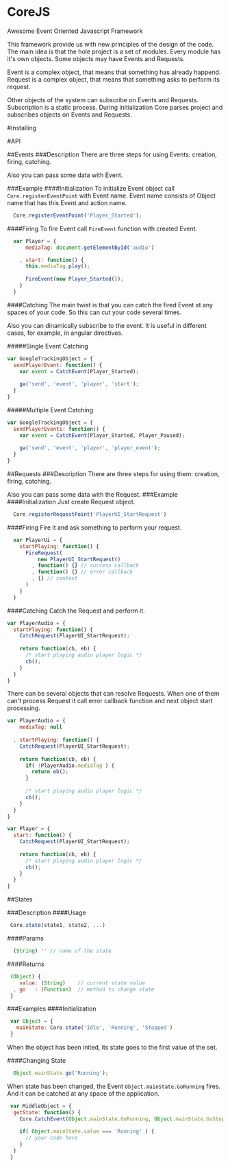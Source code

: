 CoreJS
======

Awesome Event Oriented Javascript Framework

This framework provide us with new principles of the design of the code. The main idea is that the hole project is a set of modules. Every module has it's own objects. Some objects may have Events and Requests.

Event is a complex object, that means that something has already happend.
Request is a complex object, that means that something asks to perform its request.

Other objects of the system can subscribe on Events and Requests. Subscription is a static process.
During initialization Core parses project and subscribes objects on Events and Requests.

#Installing

#API

##Events
###Description
There are three steps for using Events: creation, firing, catching.

Also you can pass some data with Event.

###Example
####Initialization
To initialize Event object call `Core.registerEventPoint` with Event name. Event name consists of Object name that has this Event and action name.
```javascript
  Core.registerEventPoint('Player_Started');
```

####Firing
To fire Event call `FireEvent` function with created Event.
```javascript
  var Player = {
      mediaTag: document.getElementById('audio')

    , start: function() {
      this.mediaTag.play();
      
      FireEvent(new Player_Started());
    }
  }
```

####Catching
The main twist is that you can catch the fired Event at any spaces of your code.
So this can cut your code several times.

Also you can dinamically subscribe to the event. It is useful in different cases, for example, in angular directives.

#####Single Event Catching
```javascript
var GoogleTrackingObject = {
  sendPlayerEvent: function() {
    var event = CatchEvent(Player_Started);
    
    ga('send', 'event', 'player', 'start');
  }
}
```

#####Multiple Event Catching
```javascript
var GoogleTrackingObject = {
  sendPlayerEvents: function() {
    var event = CatchEvent(Player_Started, Player_Paused);
    
    ga('send', 'event', 'player', 'player_event');
  }
}
```

##Requests
###Description
There are three steps for using them: creation, firing, catching.

Also you can pass some data with the Request.
###Example
####Initialization
Just create Request object.
```javascript
  Core.registerRequestPoint('PlayerUI_StartRequest')
```

####Firing
Fire it and ask something to perform your request.
```javascript
  var PlayerUi = {
    startPlaying: function() {
      FireRequest(
          new PlayerUI_StartRequest()
        , function() {} // success callback
        , function() {} // error callback
        , {} // context
      )
    }
  }
```

####Catching
Catch the Request and perform it.
```javascript
var PlayerAudio = {
  startPlaying: function() {
    CatchRequest(PlayerUI_StartRequest);
    
    return function(cb, eb) {
      /* start playing audio player logic */
      cb();
    }
  }
}
```

There can be several objects that can resolve Requests. When one of them can't process Request it call error callback function and next object start processing.

```javascript
var PlayerAudio = {
    mediaTag: null
  
  , startPlaying: function() {
    CatchRequest(PlayerUI_StartRequest);
    
    return function(cb, eb) {
      if( !PlayerAudio.mediaTag ) {
        return eb();
      }
      
      /* start playing audio player logic */
      cb();
    }
  }
}

var Player = {
  start: function() {
    CatchRequest(PlayerUI_StartRequest);
    
    return function(cb, eb) {
      /* start playing audio player logic */
      cb();
    }
  }
}
```

##States

###Description
####Usage
```javascript
 Core.state(state1, state2, ...)
```

####Params
```javascript
  (String) '' // name of the state
```

####Returns
```javascript
 (Object) {
    value: (String)    // current state value
  , go   : (Function)  // method to change state
 }
```

###Examples
####Initialization
```javascript
 var Object = {
   mainState: Core.state('Idle', 'Running', 'Stopped')
 }
```
When the object has been inited, its state goes to the first value of the set.


####Changing State
```javascript
  Object.mainState.go('Running');
```

When state has been changed, the Event `Object.mainState.GoRunning` fires. And it can be catched at any space of the application.

```javascript
 var MiddleObject = {
  getState: function() {
    Core.CatchEvent(Object.mainState.GoRunning, Object.mainState.GoStopped);
    
    if( Object.mainState.value === 'Running' ) {
      // your code here
    }
  }
 }
```
